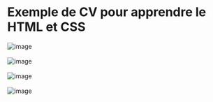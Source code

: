 # Exemple de CV pour apprendre le HTML et CSS
![image](https://user-images.githubusercontent.com/73278758/148207382-85e1fdb5-36b1-4e54-a2d4-fd6181d7e0ec.png)
<br><br>
![image](https://user-images.githubusercontent.com/73278758/148207413-c0bb3a6b-c126-41e4-b9e0-f033e92deec9.png)
<br><br>
![image](https://user-images.githubusercontent.com/73278758/148207427-18612c9f-e90b-4a72-b052-67d80c8bade9.png)
<br><br>
![image](https://user-images.githubusercontent.com/73278758/148207523-f9431696-f432-4d5f-b30a-1ca9dd183968.png)
